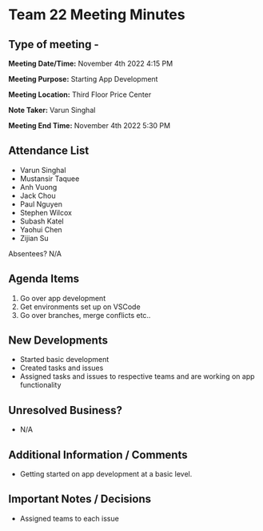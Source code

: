 # Team 22 Meeting Minutes
## Type of meeting - 

**Meeting Date/Time:**   November 4th 2022 4:15 PM

**Meeting Purpose:**   Starting App Development

**Meeting Location:**   Third Floor Price Center

**Note Taker:** Varun Singhal

**Meeting End Time:** November 4th 2022 5:30 PM

## Attendance List
- Varun Singhal
- Mustansir Taquee
- Anh Vuong
- Jack Chou
- Paul Nguyen
- Stephen Wilcox
- Subash Katel
- Yaohui Chen   
- Zijian Su
  
Absentees?
N/A

## Agenda Items 
1. Go over app development
2. Get environments set up on VSCode 
3. Go over branches, merge conflicts etc..

## New Developments
- Started basic development
- Created tasks and issues
- Assigned tasks and issues to respective teams and are working on app functionality

## Unresolved Business?
- N/A

## Additional Information / Comments
- Getting started on app development at a basic level. 

## Important Notes / Decisions
- Assigned teams to each issue

